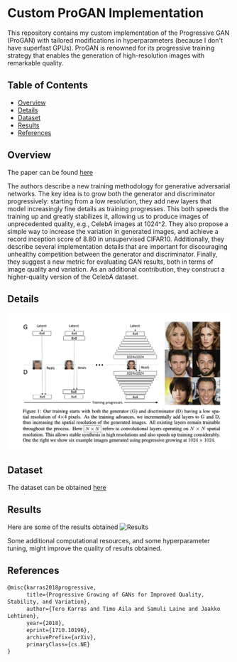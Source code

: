 # Custom ProGAN Implementation

This repository contains my custom implementation of the Progressive GAN (ProGAN) with tailored modifications in hyperparameters (because I don't have superfast GPUs). ProGAN is renowned for its progressive training strategy that enables the generation of high-resolution images with remarkable quality.

## Table of Contents

- [Overview](#overview)
- [Details](#details)
- [Dataset](#dataset)
- [Results](#results)
- [References](#references)

## Overview

The paper can be found [here](https://arxiv.org/abs/1710.10196)

The authors describe a new training methodology for generative adversarial networks. The key idea is to grow both the generator and discriminator progressively: starting from a low resolution, they add new layers that model increasingly fine details as training progresses. This both speeds the training up and greatly stabilizes it, allowing us to produce images of unprecedented quality, e.g., CelebA images at 1024^2. They also propose a simple way to increase the variation in generated images, and achieve a record inception score of 8.80 in unsupervised CIFAR10. Additionally, they describe several implementation details that are important for discouraging unhealthy competition between the generator and discriminator. Finally, they suggest a new metric for evaluating GAN results, both in terms of image quality and variation. As an additional contribution, they construct a higher-quality version of the CelebA dataset.

## Details

![Model Training Scheme](images/training.png)

## Dataset

The dataset can be obtained [here](https://www.kaggle.com/lamsimon/celebahq)

## Results

Here are some of the results obtained
![Results](results/64_examples.png)

Some additional computational resources, and some hyperparameter tuning, might improve the quality of results obtained.

## References
```
@misc{karras2018progressive,
      title={Progressive Growing of GANs for Improved Quality, Stability, and Variation}, 
      author={Tero Karras and Timo Aila and Samuli Laine and Jaakko Lehtinen},
      year={2018},
      eprint={1710.10196},
      archivePrefix={arXiv},
      primaryClass={cs.NE}
}
```

